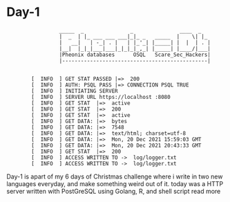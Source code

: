# Day-1
```
                 _____  _               _               ____  _   
                 |  _  | |_ ___ ___ ___|_|_ _   _____  |    \| |_ 
                 |   __|   | -_| . |   | |_'_| |_____| |  |  | . |
                 |__|  |_|_|___|___|_|_|_|_,_| |_____| |____/|___|
                 |Pheonix databases      OSQL   Scare_Sec_Hackers|
                 |-----------------------------------------------|  
                                                            

 		[  INFO  ] GET STAT PASSED |=>  200
 		[  INFO  ] AUTH: PSQL PASS |=> CONNECTION PSQL TRUE
 		[  INFO  ] INITIATING SERVER
 		[  INFO  ] SERVER URL https://localhost :8080
 		[  INFO  ] GET STAT  |=>  active
 		[  INFO  ] GET STAT  |=>  200
 		[  INFO  ] GET STAT  |=>  active
 		[  INFO  ] GET DATA: |=>  bytes
 		[  INFO  ] GET DATA: |=>  7548
 		[  INFO  ] GET DATA: |=>  text/html; charset=utf-8
 		[  INFO  ] GET DATA: |=>  Mon, 20 Dec 2021 15:59:03 GMT
 		[  INFO  ] GET DATA: |=>  Mon, 20 Dec 2021 20:43:33 GMT
 		[  INFO  ] GET STAT  |=>  200
 		[  INFO  ] ACCESS WRITTEN TO ->  log/logger.txt
 		[  INFO  ] ACCESS WRITTEN TO ->  log/logger.txt

```

Day-1 is apart of my 6 days of Christmas challenge where i write in two new languages everyday, and make something weird out of it. today was a HTTP server written with PostGreSQL using Golang, R, and shell script  read more
